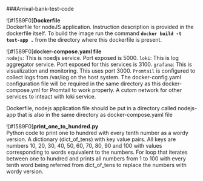 ###Arrival-bank-test-code

![#1589F0]**Dockerfile**<br />
Dockerfile for nodeJS application. Instruction description is provided in the dockerfile itself.
To build the image run the command **`docker build -t test-app .`** from the directory where this dockerfile is present.

![#1589F0]**docker-compose.yaml file**<br />
`nodejs`: This is noedjs service. Port exposed is 5000.
`loki`: This is log aggregator service. Port exposed for this services is 3100.
`grafana`: This is visualization and monitoring. This uses port 3000.
`Promtail` is configured to collect logs from /var/log on the host system. The docker-config.yaml configuration file will be required in the same directory as this docker-compose.yml for Promtail to work properly.
A cutom network for other services to inteact with loki service.

Dockerfile, nodejs application file should be put in a directory called nodejs-app that is also in the same directory as docker-compose.yaml file

![#1589F0]**print_one_to_hundred.py**<br />
Python code to print one to hundred with every tenth number as a wordy version.
A dictionary (dict_of_tens) with key value pairs. All keys are numbers 10, 20, 30, 40, 50, 60, 70, 80, 90 and 100 with values corresponding to words equivalent to the numbers.
For loop that iterates between one to hundred and prints all numbers from 1 to 100 with every tenth word being referred from dict_of_tens to replace the numbers with wordy version.
